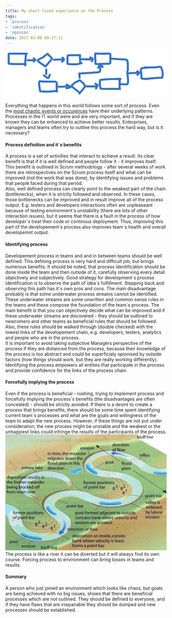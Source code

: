 ```yaml
---
title: My short-lived experience on the Process
tags: 
- 'process'
- 'identification'
- 'opinion'
date: 2017-03-08 09:17:11
---
```

![Process](/content/images/2017/3/process.png)  

Everything that happens in this world follows some sort of process. Even the [most chaotic events or occurences](https://en.wikipedia.org/wiki/Chaos_theory) have their underlying patterns. Processes in the IT world were and are very important, and if they are known they can be enhanced to achieve better results. Enterprises, managers and teams often try to outline this process the hard way, but is it necessary?  

#### Process definition and it`s benefits
A process is a set of activities that interact to achieve a result. Its clear benefit is that if it is well defined and people follow it - it improves itself. This benefit is outlined in Scrum methodology - after several weeks of work there are retrospectives on the Scrum process itself and what can be improved (not the work that was done), by identifying issues and problems that people faced during that period.  
Also, well defined process can clearly point to the weakest part of the chain (bottlenecks), when it is strictly followed and observed. In these cases, those bottlenecks can be improved and in result improve all of the process output. E.g. testers and developers interactions often are unpleaseant because of testing environment\`s unstability (there are lots of other interaction issues), but it seems that there is a fault in the process of how developer\`s treat their code or continous deployment. Thus, improving this part of the developement\`s process also improves team\`s health and overall developemnt output.

#### Identifying process
Developement process in teams and and in between teams should be well defined. This defining process is very hard and difficult job, but brings numerous benefits. It should be noted, that process identification should be done inside the team and then outside of it, carefully observing every detail objectively and subjectively. Good strategy for development\`s process identification is to observe the path of idea\`s fulfillment. Stepping back and observing this path has it\`s own pros and cons. The main disadvantage probably is that some underwater process streams cannot be identified. These underwater streams are some unwritten and common sense rules in the teams and these compose the foundation of the team\`s process. The main benefit is that you can objectively decide what can be improved and if these underwater streams are discovered - they should be outlined to newcomers and other teams as beneficial rules that should be followed. Also,  these rules should be walked through (double checked) with the lowest links of the developement chain, e.g. developers, testers, analytics and people who are in the process.  
It is important to avoid taking subjective Managers perspective of the process if they are distanced from the process, because their knowledge of the process is too abstract and could be superficialy opionised by outside factors (how things should work, but they are really working differently).  
Identifying the process empowers all entities that participate in the process and provide confidence for the links of the process chain.

#### Forcefully implying the process
Even if the process is beneficial - rushing, trying to implement process and forcefully implying the process\`s benefits (the disadvantages are often concealed) - should be strictly avoided. If there is a desire to create a process that brings benefits, there should be some time spent identifying current team\`s processes and what are the goals and willingness of the team to adapt the new process. However, if these things are not put under consideration, the new process might be unstable and the weakest or the unhappiest links could infringe the results of the participants of the process.  
![River\`s course](/content/images/2017/3/rivercourse.jpg)  
The process is like a river it can be diverted but it will always find its own course. Forcing process to environment can bring losses in teams and results.

#### Summary
A person who just joined an environment which looks like chaos, but goals are being achieved with no big issues, shows that there are beneficial processes which are not outlined. They should be defined to everyone, and if they have flaws that are irrepairable they should be dumped and new processes should be established.